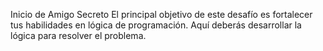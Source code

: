 Inicio de Amigo Secreto
El principal objetivo de este desafío es fortalecer tus habilidades en lógica de programación. Aquí deberás desarrollar la lógica para resolver el problema.

